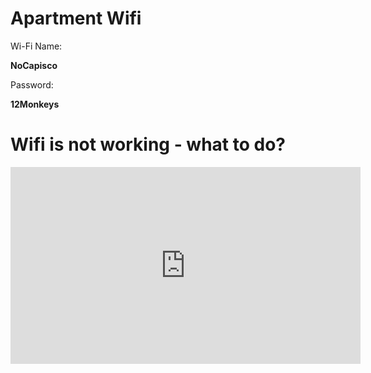 # Apartment Wifi

Wi-Fi Name:

**NoCapisco**

Password:

**12Monkeys**

# Wifi is not working - what to do?

<iframe width="560" height="315" src="https://www.youtube.com/embed/S5kOzkzO_jc?si=YnNsgwoEp_Iy7rwC" title="YouTube video player" frameborder="0" allow="accelerometer; autoplay; clipboard-write; encrypted-media; gyroscope; picture-in-picture; web-share" allowfullscreen></iframe>